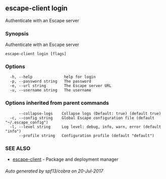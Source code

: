 ## escape-client login

Authenticate with an Escape server

### Synopsis


Authenticate with an Escape server

```
escape-client login [flags]
```

### Options

```
  -h, --help              help for login
  -p, --password string   The password
  -e, --url string        The Escape server URL
  -u, --username string   The username
```

### Options inherited from parent commands

```
      --collapse-logs    Collapse logs (Default: true) (default true)
  -c, --config string    Global Escape configuration file (default "~/.escape_config")
  -l, --level string     Log level: debug, info, warn, error (default "info")
      --profile string   Configuration profile (default "default")
```

### SEE ALSO
* [escape-client](escape-client.md)	 - Package and deployment manager

###### Auto generated by spf13/cobra on 20-Jul-2017
